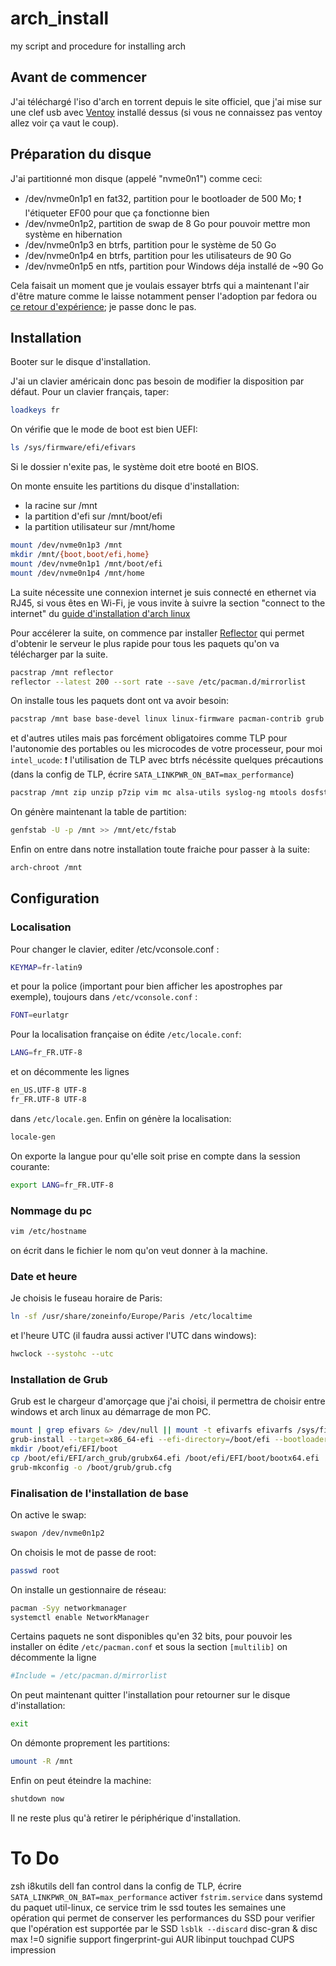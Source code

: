 # arch_install
my script and procedure for installing arch

## Avant de commencer

J'ai téléchargé l'iso d'arch en torrent depuis le site officiel, que j'ai mise sur une clef usb avec [Ventoy](https://www.ventoy.net/en/index.html) installé dessus (si vous ne connaissez pas ventoy allez voir ça vaut le coup).

## Préparation du disque

J'ai partitionné mon disque (appelé "nvme0n1") comme ceci:
- /dev/nvme0n1p1 en fat32, partition pour le bootloader de 500 Mo; :heavy_exclamation_mark: l'étiqueter EF00 pour que ça fonctionne bien
- /dev/nvme0n1p2, partition de swap de 8 Go pour pouvoir mettre mon système en hibernation
- /dev/nvme0n1p3 en btrfs, partition pour le système de 50 Go
- /dev/nvme0n1p4 en btrfs, partition pour les utilisateurs de 90 Go
- /dev/nvme0n1p5 en ntfs, partition pour Windows déja installé de ~90 Go

Cela faisait un moment que je voulais essayer btrfs qui a maintenant l'air d'être mature comme le laisse notamment penser l'adoption par fedora ou [ce retour d'expérience](https://sebsauvage.net/wiki/doku.php?id=btrfs#apres_7_mois_sous_btrfs); je passe donc le pas.

## Installation

Booter sur le disque d'installation.

J'ai un clavier américain donc pas besoin de modifier la disposition par défaut.
Pour un clavier français, taper:
```bash
loadkeys fr
```
On vérifie que le mode de boot est bien UEFI:
```bash
ls /sys/firmware/efi/efivars
```
Si le dossier n'exite pas, le système doit etre booté en BIOS.

On monte ensuite les partitions du disque d'installation:
- la racine sur /mnt
- la partition d'efi sur /mnt/boot/efi
- la partition utilisateur sur /mnt/home
```bash
mount /dev/nvme0n1p3 /mnt
mkdir /mnt/{boot,boot/efi,home}
mount /dev/nvme0n1p1 /mnt/boot/efi
mount /dev/nvme0n1p4 /mnt/home
```

La suite nécessite une connexion internet je suis connecté en ethernet via RJ45, si vous êtes en Wi-Fi, je vous invite à suivre la section "connect to the internet" du [guide d'installation d'arch linux](https://wiki.archlinux.org/index.php/Installation_guide)

Pour accélerer la suite, on commence par installer [Reflector](https://wiki.archlinux.org/index.php/Reflector) qui permet d'obtenir le serveur le plus rapide pour tous les paquets qu'on va télécharger par la suite.
```bash
pacstrap /mnt reflector
reflector --latest 200 --sort rate --save /etc/pacman.d/mirrorlist
```

On installe tous les paquets dont ont va avoir besoin:
```bash
pacstrap /mnt base base-devel linux linux-firmware pacman-contrib grub os_prober efibootmgr
```
et d'autres utiles mais pas forcément obligatoires comme TLP pour l'autonomie des portables ou les microcodes de votre processeur, pour moi `intel_ucode`:
:heavy_exclamation_mark: l'utilisation de TLP avec btrfs nécéssite quelques précautions (dans la config de TLP, écrire `SATA_LINKPWR_ON_BAT=max_performance`)
```bash
pacstrap /mnt zip unzip p7zip vim mc alsa-utils syslog-ng mtools dosfstools lsb-release ntfs-3g exfat-utils bash-completion tlp intel-ucode btrfs-prog
```

On génère maintenant la table de partition:
```bash
genfstab -U -p /mnt >> /mnt/etc/fstab
```
Enfin on entre dans notre installation toute fraiche pour passer à la suite:

```bash
arch-chroot /mnt
```

## Configuration

### Localisation
Pour changer le clavier, editer /etc/vconsole.conf :

```bash
KEYMAP=fr-latin9
```
et pour la police (important pour bien afficher les apostrophes par exemple), toujours dans `/etc/vconsole.conf` :
```bash
FONT=eurlatgr
```

Pour la localisation française on édite `/etc/locale.conf`:
```bash
LANG=fr_FR.UTF-8
```
et on décommente les lignes
```bash
en_US.UTF-8 UTF-8
fr_FR.UTF-8 UTF-8
```
dans `/etc/locale.gen`.
Enfin on génère la localisation:
```bash
locale-gen
```
On exporte la langue pour qu'elle soit prise en compte dans la session courante:
```bash
export LANG=fr_FR.UTF-8
```

### Nommage du pc
```bash
vim /etc/hostname
```
on écrit dans le fichier le nom qu'on veut donner à la machine.

### Date et heure
Je choisis le fuseau horaire de Paris:
```bash
ln -sf /usr/share/zoneinfo/Europe/Paris /etc/localtime
```
et l'heure UTC (il faudra aussi activer l'UTC dans windows):
```bash
hwclock --systohc --utc
```

### Installation de Grub

Grub est le chargeur d'amorçage que j'ai choisi, il permettra de choisir entre windows et arch linux au démarrage de mon PC.
```bash
mount | grep efivars &> /dev/null || mount -t efivarfs efivarfs /sys/firmware/efi/efivars
grub-install --target=x86_64-efi --efi-directory=/boot/efi --bootloader-id=arch_grub --recheck
mkdir /boot/efi/EFI/boot
cp /boot/efi/EFI/arch_grub/grubx64.efi /boot/efi/EFI/boot/bootx64.efi
grub-mkconfig -o /boot/grub/grub.cfg
```

### Finalisation de l'installation de base

On active le swap:
```bash
swapon /dev/nvme0n1p2
```

On choisis le mot de passe de root:
```bash
passwd root
```

On installe un gestionnaire de réseau:
```bash
pacman -Syy networkmanager
systemctl enable NetworkManager
```

Certains paquets ne sont disponibles qu'en 32 bits, pour pouvoir les installer on édite `/etc/pacman.conf` et sous la section `[multilib]` on décommente la ligne
```bash
#Include = /etc/pacman.d/mirrorlist
```

On peut maintenant quitter l'installation pour retourner sur le disque d'installation:
```bash
exit
```
On démonte proprement les partitions:
```bash
umount -R /mnt
```

Enfin on peut éteindre la machine:
```bash
shutdown now
```

Il ne reste plus qu'à retirer le périphérique d'installation.

# To Do
zsh
i8kutils dell fan control
dans la config de TLP, écrire `SATA_LINKPWR_ON_BAT=max_performance`
activer `fstrim.service` dans systemd du paquet util-linux, ce service trim le ssd toutes les semaines une opération qui permet de conserver les performances du SSD
pour verifier que l'opération est supportée par le SSD `lsblk --discard` disc-gran & disc max !=0 signifie support
fingerprint-gui AUR
libinput touchpad
CUPS impression

```bash

```
